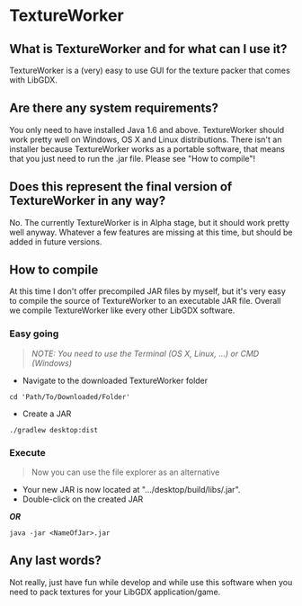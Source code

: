 # TextureWorker

## What is TextureWorker and for what can I use it?

TextureWorker is a (very) easy to use GUI for the texture packer that comes with LibGDX.

## Are there any system requirements?

You only need to have installed Java 1.6 and above. TextureWorker should work pretty well on Windows, OS X and Linux distributions.
There isn't an installer because TextureWorker works as a portable software, that means that you just need to run the .jar file. Please see "How to compile"!

## Does this represent the final version of TextureWorker in any way?

No. The currently TextureWorker is in Alpha stage, but it should work pretty well anyway. Whatever a few features are missing at this time, but should be added in future versions.

## How to compile

At this time I don't offer precompiled JAR files by myself, but it's very easy to compile the source of TextureWorker to an executable JAR file. Overall we compile TextureWorker like every other LibGDX software.

### Easy going

> *NOTE: You need to use the Terminal (OS X, Linux, ...) or CMD (Windows)*

* Navigate to the downloaded TextureWorker folder

```
cd 'Path/To/Downloaded/Folder'
```

* Create a JAR

```
./gradlew desktop:dist
```

### Execute

> Now you can use the file explorer as an alternative

* Your new JAR is now located at ".../desktop/build/libs/<NameOfJar>.jar".
* Double-click on the created JAR

**_OR_**

```
java -jar <NameOfJar>.jar
```

## Any last words?

Not really, just have fun while develop and while use this software when you need to pack textures for your LibGDX application/game.
